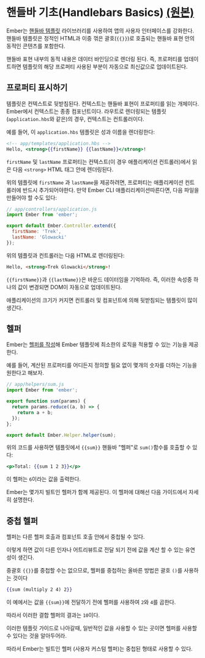 # 핸들바 기초(Handlebars Basics) [(원본)](https://guides.emberjs.com/v2.12.0/templates/handlebars-basics/)

Ember는 [핸들바 템플릿](http://handlebarsjs.com/) 라이브러리를 사용하여 앱의 사용자 인터페이스를 강화한다. 핸들바 템플릿은 정적인 HTML과 이중 꺾은 괄호(`{{}}`)로 호출되는 핸들바 표현 안의 동적인 콘텐츠를 포함한다.

핸들바 표현 내부의 동적 내용은 데이터 바인딩으로 렌더링 된다. 즉, 프로퍼티를 업데이트하면 템플릿의 해당 프로퍼티 사용된 부분이 자동으로 최신값으로 업데이트된다.

## 프로퍼티 표시하기

템플릿은 컨텍스트로 뒷받침된다. 컨텍스트는 핸들바 표현이 프로퍼티를 읽는 개체이다. Ember에서 컨텍스트는 종종 컴포넌트이다. 라우트로 렌더링되는 템플릿(`application.hbs`와 같은)의 경우, 컨텍스트는 컨트롤러이다.

예를 들어, 이 `application.hbs` 템플릿은 성과 이름을 렌더링한다:

```hbs
<!-- app/templates/application.hbs -->
Hello, <strong>{{firstName}} {{lastName}}</strong>!
```

`firstName` 및 `lastName` 프로퍼티는 컨텍스트(이 경우 애플리케이션 컨트롤러)에서 읽은 다음 `<strong>` HTML 태그 안에 렌더링된다.

위의 템플릿에 `firstName` 과 `lastName`을 제공하려면, 프로퍼티는 애플리케이션 컨트롤러에 반드시 추가되어야한다. 만약 Ember CLI 애플리리케이션따른다면, 다음 파일을 만들어야 할 수도 있다:

```javascript
// app/controllers/application.js
import Ember from 'ember';

export default Ember.Controller.extend({
  firstName: 'Trek',
  lastName: 'Glowacki'
});
```

위의 템플릿과 컨트롤러는 다음 HTML로 렌더링된다:
```html
Hello, <strong>Trek Glowacki</strong>!
```

`{{firstName}}`과 `{{lastName}}`은 바운드 데이터임을 기억하라. 즉, 이러한 속성중 하나의 값이 변경되면 DOM이 자동으로 업데이트된다.

애플리케이션의 크기가 커지면 컨트롤러 및 컴포넌트에 의해 뒷받침되는 템플릿이 많이 생긴다.

## 헬퍼

Ember는 [헬퍼를 작성](guides/templates/writing-helpers.md)해 Ember 템플릿에 최소한의 로직을 적용할 수 있는 기능을 제공한다.

예를 들어, 계산된 프로퍼티를 어디든지 정의할 필요 없이 몇개의 숫자를 더하는 기능을 원한다고 해보자.
```javascript
// app/helpers/sum.js
import Ember from 'ember';

export function sum(params) {
  return params.reduce((a, b) => {
    return a + b;
  });
};

export default Ember.Helper.helper(sum);
```

위의 코드를 사용하면 템플릿에서 `{{sum}}` 핸들바 "헬퍼"로 `sum()`함수를 호출할 수 있다:
```hbs
<p>Total: {{sum 1 2 3}}</p>
```

이 헬퍼는 `6`이라는 값을 출력한다.

Ember는 몇가지 빌트인 헬퍼가 함께 제공된다. 이 헬퍼에 대해선 다음 가이드에서 자세히 설명한다.

## 중첩 헬퍼

헬퍼는 다른 헬퍼 호출과 컴포넌트 호출 안에서 중첩될 수 있다.

이렇게 하면 값이 다른 인자나 어트리뷰트로 전달 되기 전에 값을 계산 할 수 있는 유연성이 생긴다.

중괄호 `{{}}`를 중첩할 수는 없으므로, 헬퍼를 중첩하는 올바른 방법은 괄호 `()`를 사용하는 것이다
```hbs
{{sum (multiply 2 4) 2}}
```

이 예에서는 값을 `{{sum}}`에 전달하기 전에 헬퍼를 사용하여 `2`와 `4`를 곱한다.

따라서 이러한 결합 헬퍼의 결과는 `10`이다.

이러한 템플릿 가이드로 나아갈때, 일반적인 값을 사용할 수 있는 곳이면 헬퍼를 사용할 수 있다는 것을 알아두어라.

따라서 Ember는 빌트인 헬퍼 (사용자 커스텀 헬퍼)는 중첩된 형태로 사용할 수 있다.
